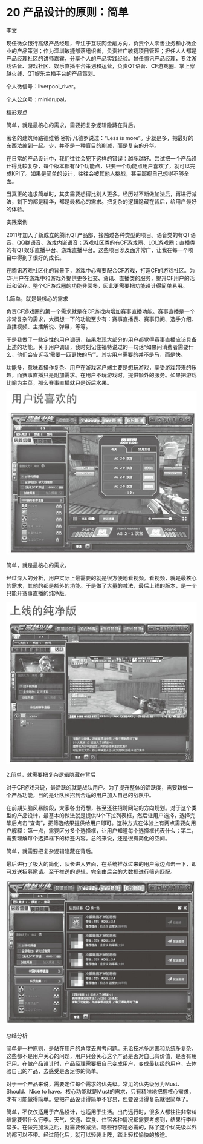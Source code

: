 # 20 产品设计的原则：简单

李文

现任微众银行高级产品经理，专注于互联网金融方向，负责个人零售业务和小微企业的产品策划；作为深圳敏捷部落组织者，负责推广敏捷项目管理；担任人人都是产品经理社区的讲师嘉宾，分享个人的产品实践经验。曾任腾讯产品经理，专注游戏语音、游戏社区、娱乐直播平台策划和运营，负责QT语音、CF游戏圈、掌上穿越火线、QT娱乐主播平台的产品策划。

个人微信号：liverpool_river。

个人公众号：minidrupal。

精彩观点

简单，就是最核心的需求，需要把复杂逻辑隐藏在背后。

著名的建筑师路德维希·密斯·凡德罗说过：“Less is more”。少就是多，把最好的东西浓缩到一起。少，并不是一种盲目的削减，而是复杂的升华。

在日常的产品设计中，我们往往会犯下这样的错误：越多越好。尝试把一个产品设计得比较复杂，每个版本都有N个功能点，只要一个功能点用户喜欢了，就可以完成KPI了。如果是简单的设计，往往会被其他人挑战，甚至鄙视自己想得不够全面。

当真正的追求简单时，其实需要想得比别人更多。经历过不断做加法后，再进行减法，剩下的都是精华，都是最核心的需求。把复杂的逻辑隐藏在背后，给用户最好的体验。

实践案例

2011年加入了新成立的腾讯QT产品部，接触过各种类型的项目。语音类的有QT语音、QQ群语音、游戏内嵌语音；游戏社区类的有CF游戏圈、LOL游戏圈；直播类的有QT娱乐直播平台、游戏直播平台。这些项目涉及面非常广，让我在每一个项目中得到了很好的成长。

在腾讯游戏社区化的背景下，游戏中心需要配合CF游戏，打造CF的游戏社区。为CF用户在游戏中和游戏外提供更多社交、资讯、直播类的服务，提升CF用户的活跃和留存。整个CF游戏圈的功能非常多，因此更需要把功能设计得简单易用。

1.简单，就是最核心的需求

负责CF游戏圈的第一个需求就是在CF游戏内增加赛事直播功能。赛事直播是一个非常复杂的需求，大概想一下的功能至少有：赛事直播表、赛事订阅、选手介绍、直播视频、主播解说、弹幕，等等。

于是我做了一些定性的用户调研，结果发现大部分的用户都觉得赛事直播应该具备上述的功能。关于用户调研，我时刻记住福特说过的一句话“如果问消费者需要什么，他们会告诉我‘需要一匹更快的马’”。其实用户需要的并不是马，而是快。

功能多，意味着操作复杂。用户在游戏客户端主要是想玩游戏，享受游戏带来的乐趣，而赛事直播只是附加需求。在用户不玩游戏时，提供额外的服务。如果把游戏比喻为主菜，那么赛事直播就只是饭后水果。

![](images/image01766_jpeg)

简单，就是最核心的需求。

经过深入的分析，用户实际上最需要的就是很方便地看视频。看视频，就是最核心的需求，其他的都是额外的功能。于是做了大量的减法，最后上线的版本，是一个只能开赛事直播的纯净版。

![](images/image01767_jpeg)

2.简单，就需要把复杂逻辑隐藏在背后

对于CF游戏来说，最活跃的就是战队用户。为了提升整体的活跃度，需要新做一个产品功能，目的是让队长招到合适的用户加入自己的战队中。

在前期头脑风暴阶段，大家各出奇想，甚至还往招聘网站的方向规划。对于这个类型的产品设计，最基本的做法就是提供N个下拉列表框，然后让用户选择，选择完毕后点击“查询”，把筛选结果提供给用户即可。这种方式在体验上有两点需要向用户解释：第一点，需要区分多个选择框，让用户知道每个选择框代表什么；第二，需要理解每个选择框下的标签内容。总的来说，还是很有简化的空间。

简单，就需要把复杂逻辑隐藏在背后。

最后进行了极大的简化，队长进入界面，在系统推荐过来的用户旁边点击一下，即可发送招募邀请。至于推送的逻辑，完全由后台的大数据进行筛选匹配。

![](images/image01768_jpeg)

总结分析

简单是一种原则，是站在用户的角度去思考问题。无论技术多厉害和系统多复杂，这些都不是用户关心的问题，用户只会关心这个产品是否对自己有价值，是否有用好用。在做产品设计时，产品经理需要把自己变成用户，变成最初级的用户，去体验自己的产品，去感受是否足够的简单。

对于一个产品来说，需要定位每个需求的优先级。常见的优先级分为Must、Should、Nice to have。核心功能就是Must的需求，只有精准地把握核心需求，才有可能做得简单。要把产品设计得简单不容易，但要设计得复杂就很简单了。

简单，不仅仅适用于产品设计，也适用于生活。出门远行时，很多人都往往非常纠结需要带什么行李。天气、交通、饮食、住宿各种情况都需要考虑到，结果行李非常多。在做完加法之后，就需要做减法。哪些行李是必需的，除了这个优先级以外的都可以不带。经过简化后，就可以轻装上阵，踏上轻松愉快的旅途。
